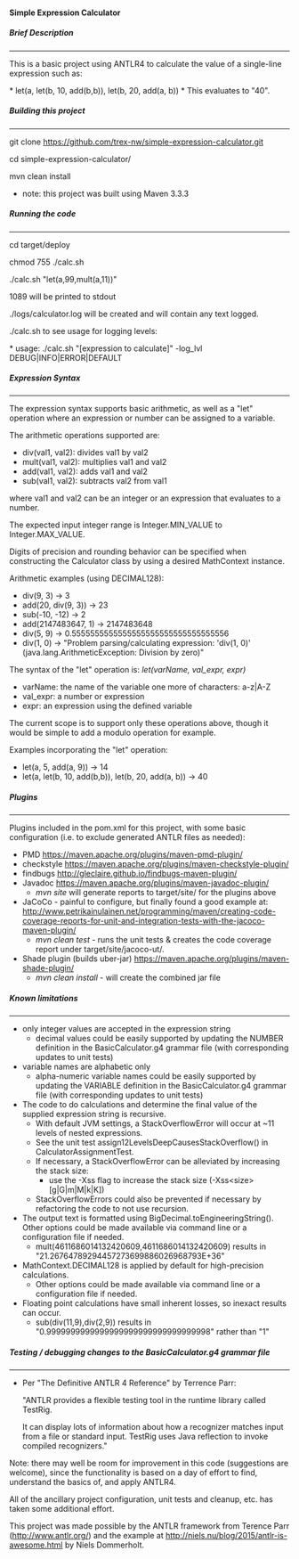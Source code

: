 #### Simple Expression Calculator

##### Brief Description
---
This is a basic project using ANTLR4 to calculate the value of a single-line expression such as:
<p/>
* let(a, let(b, 10, add(b,b)), let(b, 20, add(a, b))
    * This evaluates to "40".
<p/>

##### Building this project
---
git clone https://github.com/trex-nw/simple-expression-calculator.git <p/>
cd simple-expression-calculator/<p/>
mvn clean install<p/>
* note: this project was built using Maven 3.3.3<p/>

##### Running the code
---
cd target/deploy<p/>
chmod 755 ./calc.sh<p/>
./calc.sh "let(a,99,mult(a,11))"<p/>
1089 will be printed to stdout<p/>
<p/>
./logs/calculator.log will be created and will contain any text logged.<p/>
<p/>
./calc.sh to see usage for logging levels:<p/>
* usage: ./calc.sh "[expression to calculate]" -log_lvl DEBUG|INFO|ERROR|DEFAULT
<p/>

##### Expression Syntax
---
The expression syntax supports basic arithmetic, as well as a "let" operation where an expression or number can 
be assigned to a variable.<p/>
 
The arithmetic operations supported are:
* div(val1, val2): divides val1 by val2
* mult(val1, val2): multiplies val1 and val2
* add(val1, val2): adds val1 and val2
* sub(val1, val2): subtracts val2 from val1

where val1 and val2 can be an integer or an expression that evaluates to a number.
 
The expected input integer range is Integer.MIN_VALUE to Integer.MAX_VALUE.
 
Digits of precision and rounding behavior can be specified when constructing 
the Calculator class by using a desired MathContext instance.
 
Arithmetic examples (using DECIMAL128): 
* div(9, 3) -&gt; 3
* add(20, div(9, 3)) -&gt; 23
* sub(-10, -12) -&gt; 2
* add(2147483647, 1) -&gt; 2147483648
* div(5, 9) -&gt; 0.5555555555555555555555555555555556
* div(1, 0) -&gt; "Problem parsing/calculating expression: 'div(1, 0)' (java.lang.ArithmeticException: Division by zero)"
    
The syntax of the "let" operation is: _let(varName, val_expr, expr)_
* varName: the name of the variable one more of characters: a-z|A-Z
* val_expr: a number or expression
* expr: an expression using the defined variable

The current scope is to support only these operations above, though it would be simple to add a modulo operation for example.

Examples incorporating the "let" operation:
* let(a, 5, add(a, 9)) -&gt; 14
* let(a, let(b, 10, add(b,b)), let(b, 20, add(a, b)) -&gt; 40

##### Plugins
---
Plugins included in the pom.xml for this project, with some basic configuration 
(i.e. to exclude generated ANTLR files as needed):
* PMD https://maven.apache.org/plugins/maven-pmd-plugin/
* checkstyle https://maven.apache.org/plugins/maven-checkstyle-plugin/
* findbugs http://gleclaire.github.io/findbugs-maven-plugin/
* Javadoc https://maven.apache.org/plugins/maven-javadoc-plugin/
    * _mvn site_ will generate reports to target/site/ for the plugins above
* JaCoCo - painful to configure, but finally found a good example at: http://www.petrikainulainen.net/programming/maven/creating-code-coverage-reports-for-unit-and-integration-tests-with-the-jacoco-maven-plugin/
    * _mvn clean test_ - runs the unit tests &amp; creates the code coverage report under target/site/jacoco-ut/.
* Shade plugin (builds uber-jar) https://maven.apache.org/plugins/maven-shade-plugin/
    * _mvn clean install_ - will create the combined jar file
    
##### Known limitations
---
* only integer values are accepted in the expression string
    * decimal values could be easily supported by updating the NUMBER definition in the BasicCalculator.g4 grammar file (with corresponding updates to unit tests)
* variable names are alphabetic only 
    * alpha-numeric variable names could be easily supported by updating the VARIABLE definition in the BasicCalculator.g4 grammar file (with corresponding updates to unit tests)
* The code to do calculations and determine the final value of the supplied expression string is recursive.
    * With default JVM settings, a StackOverflowError will occur at ~11 levels of nested expressions.
    * See the unit test assign12LevelsDeepCausesStackOverflow() in CalculatorAssignmentTest.
    * If necessary, a StackOverflowError can be alleviated by increasing the stack size:
        * use the -Xss flag to increase the stack size (-Xss&lt;size&gt;[g|G|m|M|k|K])
  * StackOverflowErrors could also be prevented if necessary by refactoring the code to not use recursion.
* The output text is formatted using BigDecimal.toEngineeringString(). Other options could be made available via command line or a configuration file if needed.
    * mult(4611686014132420609,4611686014132420609) results in "21.26764789294457273699886026968793E+36"
* MathContext.DECIMAL128 is applied by default for high-precision calculations. 
    * Other options could be made available via command line or a configuration file if needed.
* Floating point calculations have small inherent losses, so inexact results can occur.
    * sub(div(11,9),div(2,9)) results in "0.9999999999999999999999999999999998" rather than "1"
    
##### Testing / debugging changes to the BasicCalculator.g4 grammar file
---
* Per "The Definitive ANTLR 4 Reference" by Terrence Parr:<p/>
"ANTLR provides a flexible testing tool in the runtime library called TestRig.<p/>
It can display lots of information about how a recognizer matches input from a 
file or standard input. TestRig uses Java reflection to invoke compiled recognizers."

Note: there may well be room for improvement in this code (suggestions are welcome), since the functionality 
is based on a day of effort to find, understand the basics of, and apply ANTLR4.<p/>
All of the ancillary project configuration, unit tests and cleanup, etc. has taken some additional effort.

This project was made possible by the ANTLR framework from Terence Parr (http://www.antlr.org/) and the example at
http://niels.nu/blog/2015/antlr-is-awesome.html by Niels Dommerholt.

